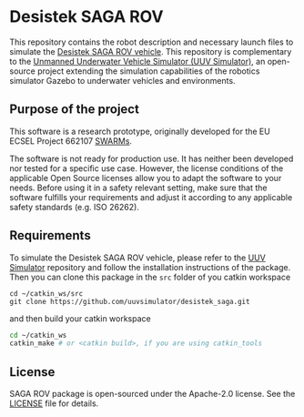 # Desistek SAGA ROV

This repository contains the robot description and necessary launch files to
simulate the [Desistek SAGA ROV vehicle](http://www.desistek.com.tr/).
This repository is complementary to the [Unmanned Underwater Vehicle Simulator (UUV Simulator)](https://github.com/uuvsimulator/uuv_simulator),
an open-source project extending the simulation capabilities of the robotics
simulator Gazebo to underwater vehicles and environments.

## Purpose of the project

This software is a research prototype, originally developed for the EU ECSEL
Project 662107 [SWARMs](http://swarms.eu/).

The software is not ready for production use. It has neither been developed nor
tested for a specific use case. However, the license conditions of the
applicable Open Source licenses allow you to adapt the software to your needs.
Before using it in a safety relevant setting, make sure that the software
fulfills your requirements and adjust it according to any applicable safety
standards (e.g. ISO 26262).

## Requirements

To simulate the Desistek SAGA ROV vehicle, please refer to the [UUV Simulator](https://github.com/uuvsimulator/uuv_simulator)
repository and follow the installation instructions of the package. Then you can clone
this package in the `src` folder of you catkin workspace

```
cd ~/catkin_ws/src
git clone https://github.com/uuvsimulator/desistek_saga.git
```

and then build your catkin workspace

```bash
cd ~/catkin_ws
catkin_make # or <catkin build>, if you are using catkin_tools
```

## License

SAGA ROV package is open-sourced under the Apache-2.0 license. See the
[LICENSE](LICENSE) file for details.
